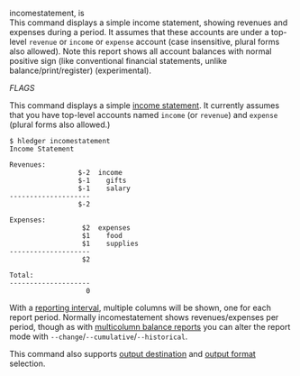 incomestatement, is\
This command displays a simple income statement, showing revenues
and expenses during a period. It assumes that these accounts are under a
top-level `revenue` or `income` or `expense` account (case insensitive,
plural forms also allowed).
Note this report shows all account balances with normal positive sign
(like conventional financial statements, unlike balance/print/register)
(experimental).

_FLAGS_

This command displays a simple
[income statement](http://en.wikipedia.org/wiki/Income_statement).  It
currently assumes that you have top-level accounts named `income` (or
`revenue`) and `expense` (plural forms also allowed.)

```shell
$ hledger incomestatement
Income Statement

Revenues:
                 $-2  income
                 $-1    gifts
                 $-1    salary
--------------------
                 $-2

Expenses:
                  $2  expenses
                  $1    food
                  $1    supplies
--------------------
                  $2

Total:
--------------------
                   0
```

With a [reporting interval](#reporting-interval), multiple columns
will be shown, one for each report period.
Normally incomestatement shows revenues/expenses per period, though
as with [multicolumn balance reports](#multicolumn-balance-reports)
you can alter the report mode with `--change`/`--cumulative`/`--historical`.

This command also supports
[output destination](hledger.html#output-destination) and
[output format](hledger.html#output-format) selection.
